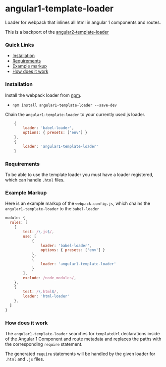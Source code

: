 # angular1-template-loader
Loader for webpack that inlines all html in angular 1 components and routes. 

This is a backport of the [angular2-template-loader](https://github.com/TheLarkInn/angular2-template-loader)

### Quick Links
- [Installation](#installation)
- [Requirements](#requirements)
- [Example markup](#example-markup)
- [How does it work](#how-does-it-work)

### Installation
Install the webpack loader from [npm](https://www.npmjs.com/package/angular1-template-loader).
- `npm install angular1-template-loader --save-dev`

Chain the `angular1-template-loader` to your currently used js loader.

```js
    {
        loader: 'babel-loader',
        options: { presets: ['env'] }
    },
    {
        loader: 'angular1-template-loader'
    }
```

### Requirements
To be able to use the template loader you must have a loader registered, which can handle `.html` files.

### Example Markup
Here is an example markup of the `webpack.config.js`, which chains the `angular1-template-loader` to the `babel-loader`

```js
module: {
  rules: [
    {
        test: /\.js$/,
        use: [
            {
                loader: 'babel-loader',
                options: { presets: ['env'] }
            },
            {
                loader: 'angular1-template-loader'
            }
        ],
        exclude: /node_modules/,
    },
    {
        test: /\.html$/,
        loader: 'html-loader'
    },
  ]
}
```

### How does it work
The `angular1-template-loader` searches for `templateUrl`  declarations inside of the Angular 1 Component and route metadata and replaces the paths with the corresponding `require` statement.

The generated `require` statements will be handled by the given loader for `.html` and `.js` files.
